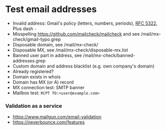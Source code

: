 # Test email addresses

- Invalid address: Gmail's policy (letters, numbers, periods), [RFC 5322](https://emailregex.com/), Plus dash `-`
- Misspelling https://github.com/mailcheck/mailcheck and see /mail/mx-check/gmail-typo.grep
- Disposable domain, see /mail/mx-check/
- Disposable MX, see /mail/mx-check/disposable-mx.list
- Banned user part in address, see /mail/mx-check/banned-addresses.grep
- Custom domain and address blacklist (e.g. own company's domain)
- Already registered?
- Domain exists in whois
- Domain has MX (or A) record
- MX connection test: SMTP banner
- Mailbox test: `RCPT TO:<user@example.com>`

### Validation as a service

- https://www.mailgun.com/email-validation
- https://neverbounce.com/features
